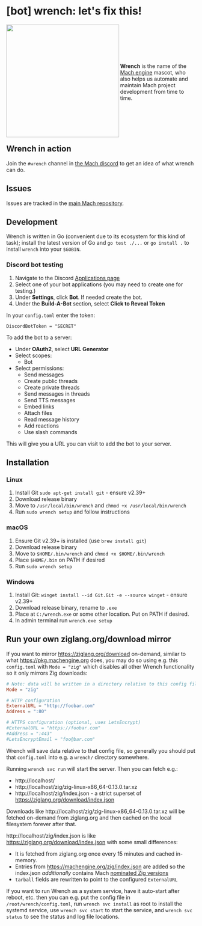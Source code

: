 # [bot] wrench: let's fix this!

<img width="300px" align="left" src="https://raw.githubusercontent.com/hexops/media/b71e82ae9ea20c22a2eb3ab95d8ba48684635620/mach/wrench_rocket.svg">
<br>
<br>
<br>
<br>
<br>
<br>
<strong>Wrench</strong> is the name of the <a href="https://machengine.org">Mach engine</a> mascot, who also helps us automate and maintain Mach project development from time to time.
</div>
<br>
<br>
<br>
<br>
<br>
<br>

## Wrench in action

Join the `#wrench` channel in [the Mach discord](https://discord.gg/XNG3NZgCqp) to get an idea of what wrench can do.

## Issues

Issues are tracked in the [main Mach repository](https://github.com/hexops/mach/issues?q=is%3Aissue+is%3Aopen+label%3Awrench).

## Development

Wrench is written in Go (convenient due to its ecosystem for this kind of task); install the latest version of Go and `go test ./...` or `go install .` to install `wrench` into your `$GOBIN`.

### Discord bot testing

1. Navigate to the Discord [Applications page](https://discordapp.com/developers/applications/me)
2. Select one of your bot applications (you may need to create one for testing.)
3. Under **Settings**, click **Bot**. If needed create the bot.
5. Under the **Build-A-Bot** section, select **Click to Reveal Token**

In your `config.toml` enter the token:

```
DiscordBotToken = "SECRET"
```

To add the bot to a server:

* Under **OAuth2**, select **URL Generator**
* Select scopes:
  * Bot
* Select permissions:
  * Send messages
  * Create public threads
  * Create private threads
  * Send messages in threads
  * Send TTS messages
  * Embed links
  * Attach files
  * Read message history
  * Add reactions
  * Use slash commands

This will give you a URL you can visit to add the bot to your server.

## Installation

### Linux

1. Install Git `sudo apt-get install git` - ensure v2.39+
2. Download release binary
3. Move to `/usr/local/bin/wrench` and `chmod +x /usr/local/bin/wrench`
4. Run `sudo wrench setup` and follow instructions

### macOS

1. Ensure Git v2.39+ is installed (use `brew install git`)
2. Download release binary
3. Move to `$HOME/.bin/wrench` and `chmod +x $HOME/.bin/wrench`
4. Place `$HOME/.bin` on PATH if desired
5. Run `sudo wrench setup`

### Windows

1. Install Git: `winget install --id Git.Git -e --source winget` - ensure v2.39+
2. Download release binary, rename to `.exe`
3. Place at `C:/wrench.exe` or some other location. Put on PATH if desired.
4. In admin terminal run `wrench.exe setup`

## Run your own ziglang.org/download mirror

If you want to mirror https://ziglang.org/download on-demand, similar to what https://pkg.machengine.org does,
you may do so using e.g. this `config.toml` with `Mode = "zig"` which disables all other Wrench functionality so it only mirrors Zig downloads:

```toml
# Note: data will be written in a directory relative to this config file.
Mode = "zig"

# HTTP configuration
ExternalURL = "http://foobar.com"
Address = ":80"

# HTTPS configuration (optional, uses LetsEncrypt)
#ExternalURL = "https://foobar.com"
#Address = ":443"
#LetsEncryptEmail = "foo@bar.com"
```

Wrench will save data relative to that config file, so generally you should put that `config.toml` into e.g. a `wrench/` directory somewhere.

Running `wrench svc run` will start the server. Then you can fetch e.g.:

* http://localhost/
* http://localhost/zig/zig-linux-x86_64-0.13.0.tar.xz
* http://localhost/zig/index.json - a strict superset of https://ziglang.org/download/index.json

Downloads like http://localhost/zig/zig-linux-x86_64-0.13.0.tar.xz will be fetched on-demand from ziglang.org and then cached on the local filesystem forever after that.

http://localhost/zig/index.json is like https://ziglang.org/download/index.json with some small differences:

* It is fetched from ziglang.org once every 15 minutes and cached in-memory.
* Entries from https://machengine.org/zig/index.json are added so the index.json _additionally_ contains Mach [nominated Zig versions](https://machengine.org/docs/nominated-zig/)
* `tarball` fields are rewritten to point to the configured `ExternalURL`

If you want to run Wrench as a system service, have it auto-start after reboot, etc. then you can e.g. put the config file in `/root/wrench/config.toml`, run `wrench svc install` as root to install the systemd service, use `wrench svc start` to start the service, and `wrench svc status` to see the status and log file locations.